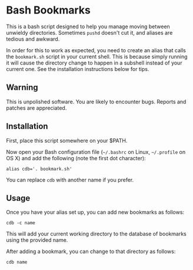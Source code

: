# Bash Bookmarks

This is a bash script designed to help you manage moving between unwieldy
directories.  Sometimes `pushd` doesn't cut it, and aliases are tedious and
awkward.

In order for this to work as expected, you need to create an alias that calls
the `bookmark.sh` script in your current shell.  This is because simply running
it will cause the directory change to happen in a subshell instead of your
current one.  See the installation instructions below for tips.

## Warning
This is unpolished software.  You are likely to encounter bugs.  Reports and
patches are appreciated.

## Installation
First, place this script somewhere on your $PATH.

Now open your Bash configuration file (`~/.bashrc` on Linux, `~/.profile` on OS
X) and add the following (note the first dot character):

`alias cdb='. bookmark.sh'`

You can replace `cdb` with another name if you prefer.

## Usage
Once you have your alias set up, you can add new bookmarks as follows:

`cdb -c name` 

This will add your current working directory to the database of bookmarks using
the provided name.

After adding a bookmark, you can change to that directory as follows:

`cdb name`

